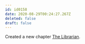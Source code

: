 ```yaml
---
id: id0158
date: 2020-08-29T00:24:27.267Z
deleted: false
draft: false
---
```


Created a new chapter [The Librarian][1].

[1]: the-librarian.html
